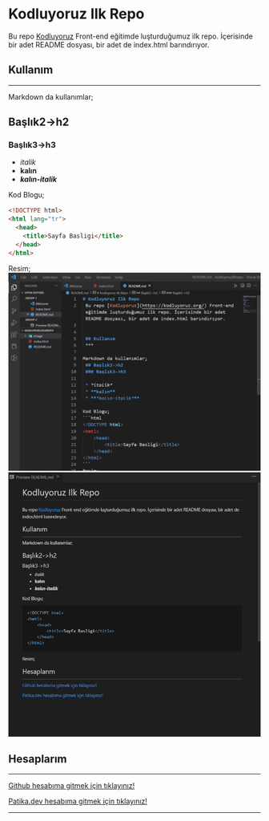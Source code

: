 # Kodluyoruz Ilk Repo

Bu repo [Kodluyoruz](https://kodluyoruz.org/) Front-end eğitimde luşturduğumuz ilk repo. İçerisinde bir adet README dosyası, bir adet de index.html barındırıyor.

## Kullanım

---

Markdown da kullanımlar;

## Başlık2->h2

### Başlık3->h3

- _italik_
- **kalın**
- **_kalın-italik_**

Kod Blogu;

```html
<!DOCTYPE html>
<html lang="tr">
  <head>
    <title>Sayfa Basligi</title>
  </head>
</html>
```

Resim;
![README](image/resim1.png)
![README](image/resim2.png)

## Hesaplarım

---

[Github hesabıma gitmek için tıklayınız!](https://github.com/cetinyazici)

[Patika.dev hesabıma gitmek için tıklayınız!](https://app.patika.dev/yazilimyazici)

---

